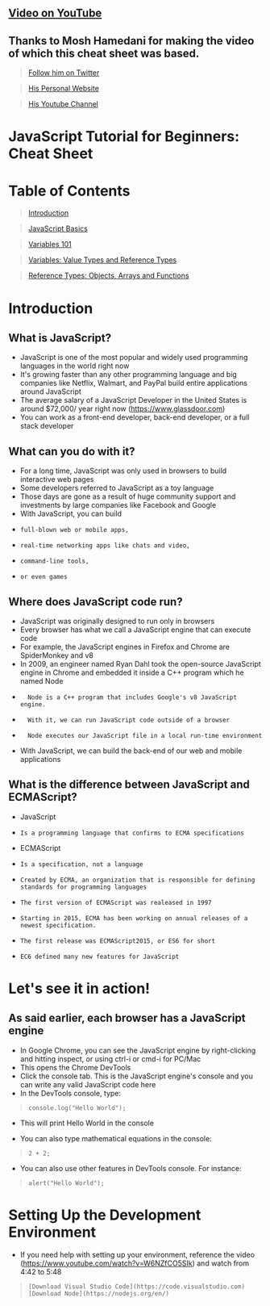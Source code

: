##  [Video on YouTube](https://www.youtube.com/watch?v=W6NZfCO5SIk)

##  Thanks to Mosh Hamedani for making the video of which this cheat sheet was based.

>   [Follow him on Twitter](https://www.twitter.com/moshhamedani)

>   [His Personal Website](https://www.codewithmosh.com)

>   [His Youtube Channel](https://www.youtube.com/channel/UCWv7vMbMWH4-V0ZXdmDpPBA)

#   JavaScript Tutorial for Beginners: Cheat Sheet

#   Table of Contents
>   [Introduction](https://github.com/campbell-jk/javascript-cheat-sheet/blob/master/README.md#introduction)

>   [JavaScript Basics](./js-basics.js)

>   [Variables 101](./js-variables.js)

>   [Variables: Value Types and Reference Types](./js-typesofvariables.js)

>   [Reference Types: Objects, Arrays and Functions](./js-referencetypes.js)

#   Introduction

##  What is JavaScript?

-   JavaScript is one of the most popular and widely used programming languages in the world right now
-   It's growing faster than any other programming language and big companies like Netflix, Walmart, and PayPal build entire applications around JavaScript
-   The average salary of a JavaScript Developer in the United States is around \$72,000/ year right now (https://www.glassdoor.com)
-   You can work as a front-end developer, back-end developer, or a full stack developer

##  What can you do with it?

-   For a long time, JavaScript was only used in browsers to build interactive web pages
-   Some developers referred to JavaScript as a toy language
-   Those days are gone as a result of huge community support and investments by large companies like Facebook and Google
-   With JavaScript, you can build
-     full-blown web or mobile apps,
-     real-time networking apps like chats and video,
-     command-line tools,
-     or even games

##  Where does JavaScript code run?

-   JavaScript was originally designed to run only in browsers
-   Every browser has what we call a JavaScript engine that can execute code
-   For example, the JavaScript engines in Firefox and Chrome are SpiderMonkey and v8
-   In 2009, an engineer named Ryan Dahl took the open-source JavaScript engine in Chrome and embedded it inside a C++ program which he named Node
-       Node is a C++ program that includes Google's v8 JavaScript engine. 
-       With it, we can run JavaScript code outside of a browser
-       Node executes our JavaScript file in a local run-time environment
-   With JavaScript, we can build the back-end of our web and mobile applications

##  What is the difference between JavaScript and ECMAScript?

-   JavaScript
-     Is a programming language that confirms to ECMA specifications

-   ECMAScript
-     Is a specification, not a language
-     Created by ECMA, an organization that is responsible for defining standards for programming languages
-     The first version of ECMAScript was realeased in 1997
-     Starting in 2015, ECMA has been working on annual releases of a newest specification. 
-     The first release was ECMAScript2015, or ES6 for short
-     EC6 defined many new features for JavaScript

#   Let's see it in action!

##  As said earlier, each browser has a JavaScript engine

-   In Google Chrome, you can see the JavaScript engine by right-clicking and hitting inspect, or using ctrl-i or cmd-i for PC/Mac
-   This opens the Chrome DevTools
-   Click the console tab. This is the JavaScript engine's console and you can write any valid JavaScript code here
-   In the DevTools console, type:
>     console.log("Hello World");
-   This will print Hello World in the console

-   You can also type mathematical equations in the console:
>     2 + 2;

-   You can also use other features in DevTools console. For instance:
>     alert("Hello World");

#   Setting Up the Development Environment

-   If you need help with setting up your environment, reference the video (https://www.youtube.com/watch?v=W6NZfCO5SIk) and watch from 4:42 to 5:48
>     [Download Visual Studio Code](https://code.visualstudio.com)
>     [Download Node](https://nodejs.org/en/)
